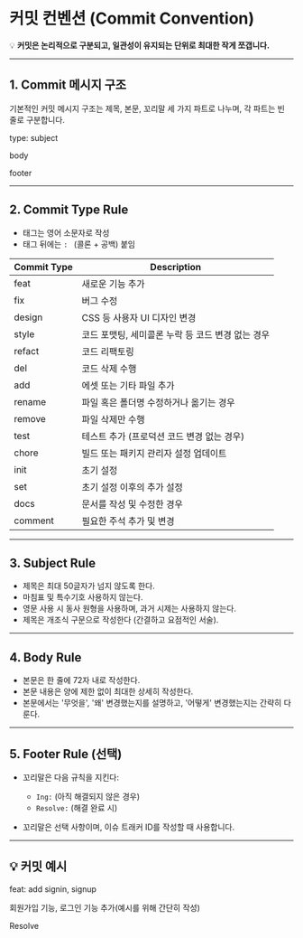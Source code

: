 # 커밋 컨벤션 (Commit Convention)

💡 **커밋은 논리적으로 구분되고, 일관성이 유지되는 단위로 최대한 작게 쪼갭니다.**

---

## 1. Commit 메시지 구조

기본적인 커밋 메시지 구조는 제목, 본문, 꼬리말 세 가지 파트로 나누며, 각 파트는 빈 줄로 구분합니다.

type: subject

body

footer

---

## 2. Commit Type Rule

- 태그는 영어 소문자로 작성
- 태그 뒤에는 `: ` (콜론 + 공백) 붙임

| Commit Type | Description                       
|-------------|---------------------------------|
| feat        | 새로운 기능 추가                 |
| fix         | 버그 수정                      |
| design      | CSS 등 사용자 UI 디자인 변경    |
| style       | 코드 포맷팅, 세미콜론 누락 등 코드 변경 없는 경우 |
| refact      | 코드 리팩토링                  |
| del         | 코드 삭제 수행                 |
| add         | 에셋 또는 기타 파일 추가        |
| rename      | 파일 혹은 폴더명 수정하거나 옮기는 경우 |
| remove      | 파일 삭제만 수행               |
| test        | 테스트 추가 (프로덕션 코드 변경 없는 경우) |
| chore       | 빌드 또는 패키지 관리자 설정 업데이트 |
| init        | 초기 설정                     |
| set         | 초기 설정 이후의 추가 설정     |
| docs        | 문서를 작성 및 수정한 경우     |
| comment     | 필요한 주석 추가 및 변경     |

---

## 3. Subject Rule

- 제목은 최대 50글자가 넘지 않도록 한다.
- 마침표 및 특수기호 사용하지 않는다.
- 영문 사용 시 동사 원형을 사용하며, 과거 시제는 사용하지 않는다.
- 제목은 개조식 구문으로 작성한다 (간결하고 요점적인 서술).

---

## 4. Body Rule

- 본문은 한 줄에 72자 내로 작성한다.
- 본문 내용은 양에 제한 없이 최대한 상세히 작성한다.
- 본문에서는 '무엇을', '왜' 변경했는지를 설명하고, '어떻게' 변경했는지는 간략히 다룬다.

---

## 5. Footer Rule (선택)

- 꼬리말은 다음 규칙을 지킨다:
    - `Ing:` (아직 해결되지 않은 경우)  
    - `Resolve:` (해결 완료 시)  

- 꼬리말은 선택 사항이며, 이슈 트래커 ID를 작성할 때 사용합니다.

---

## 💡 커밋 예시
feat: add signin, signup

회원가입 기능, 로그인 기능 추가(예시를 위해 간단히 작성)

Resolve